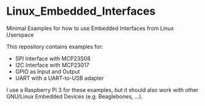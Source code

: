 # Linux_Embedded_Interfaces

Minimal Examples for how to use Embedded Interfaces from Linux Userspace

This repository contains examples for:

* SPI Interface with MCP23S08
* I2C Interface with MCP23017
* GPIO as Input and Output
* UART with a UART-to-USB adapter

I use a Raspberry Pi 3 for these examples, but it should also work with other GNU/Linux Embedded Devices (e.g. Beaglebones, ...).
